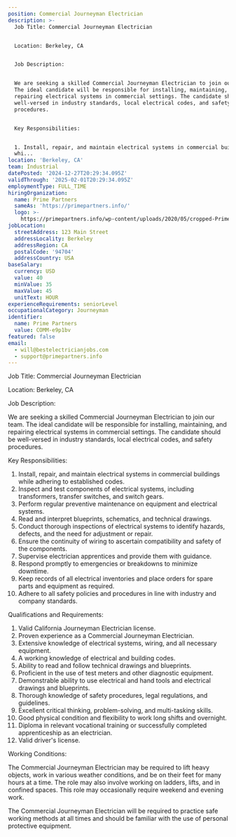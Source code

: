 ```yaml
---
position: Commercial Journeyman Electrician
description: >-
  Job Title: Commercial Journeyman Electrician


  Location: Berkeley, CA


  Job Description:


  We are seeking a skilled Commercial Journeyman Electrician to join our team.
  The ideal candidate will be responsible for installing, maintaining, and
  repairing electrical systems in commercial settings. The candidate should be
  well-versed in industry standards, local electrical codes, and safety
  procedures.


  Key Responsibilities:


  1. Install, repair, and maintain electrical systems in commercial buildings
  whi...
location: 'Berkeley, CA'
team: Industrial
datePosted: '2024-12-27T20:29:34.095Z'
validThrough: '2025-02-01T20:29:34.095Z'
employmentType: FULL_TIME
hiringOrganization:
  name: Prime Partners
  sameAs: 'https://primepartners.info/'
  logo: >-
    https://primepartners.info/wp-content/uploads/2020/05/cropped-Prime-Partners-Logo-NO-BG-1-1.png
jobLocation:
  streetAddress: 123 Main Street
  addressLocality: Berkeley
  addressRegion: CA
  postalCode: '94704'
  addressCountry: USA
baseSalary:
  currency: USD
  value: 40
  minValue: 35
  maxValue: 45
  unitText: HOUR
experienceRequirements: seniorLevel
occupationalCategory: Journeyman
identifier:
  name: Prime Partners
  value: COMM-e9p1bv
featured: false
email:
  - will@bestelectricianjobs.com
  - support@primepartners.info
---
```




Job Title: Commercial Journeyman Electrician

Location: Berkeley, CA

Job Description:

We are seeking a skilled Commercial Journeyman Electrician to join our team. The ideal candidate will be responsible for installing, maintaining, and repairing electrical systems in commercial settings. The candidate should be well-versed in industry standards, local electrical codes, and safety procedures.

Key Responsibilities:

1. Install, repair, and maintain electrical systems in commercial buildings while adhering to established codes.
2. Inspect and test components of electrical systems, including transformers, transfer switches, and switch gears.
3. Perform regular preventive maintenance on equipment and electrical systems.
4. Read and interpret blueprints, schematics, and technical drawings.
5. Conduct thorough inspections of electrical systems to identify hazards, defects, and the need for adjustment or repair.
6. Ensure the continuity of wiring to ascertain compatibility and safety of the components.
7. Supervise electrician apprentices and provide them with guidance.
8. Respond promptly to emergencies or breakdowns to minimize downtime.
9. Keep records of all electrical inventories and place orders for spare parts and equipment as required.
10. Adhere to all safety policies and procedures in line with industry and company standards.

Qualifications and Requirements:

1. Valid California Journeyman Electrician license.
2. Proven experience as a Commercial Journeyman Electrician.
3. Extensive knowledge of electrical systems, wiring, and all necessary equipment.
4. A working knowledge of electrical and building codes.
5. Ability to read and follow technical drawings and blueprints.
6. Proficient in the use of test meters and other diagnostic equipment.
7. Demonstrable ability to use electrical and hand tools and electrical drawings and blueprints.
8. Thorough knowledge of safety procedures, legal regulations, and guidelines.
9. Excellent critical thinking, problem-solving, and multi-tasking skills.
10. Good physical condition and flexibility to work long shifts and overnight.
11. Diploma in relevant vocational training or successfully completed apprenticeship as an electrician.
12. Valid driver's license.

Working Conditions:

The Commercial Journeyman Electrician may be required to lift heavy objects, work in various weather conditions, and be on their feet for many hours at a time. The role may also involve working on ladders, lifts, and in confined spaces. This role may occasionally require weekend and evening work.

The Commercial Journeyman Electrician will be required to practice safe working methods at all times and should be familiar with the use of personal protective equipment.
